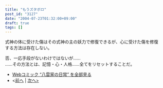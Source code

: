```yaml
---
title: "もうズタボロ"
post_id: "3127"
date: "2004-07-23T01:32:00+09:00"
draft: true
tags: []
---
```


式神の体に受けた傷はその式神の主の妖力で修復できるが、心に受けた傷を修復する方法は存在しない。

否、一応手段がないわけではないが……  
……その方法とは、記憶・心・人格……全てをリセットすることだ。

* [Webコミック “八雲家の日常” を全部見る](https://danmaq.com/tag/yakumo-family?order=ASC)
* <[前へ](https://danmaq.com/3126) | [次へ>](https://danmaq.com/3128)

